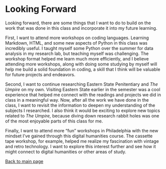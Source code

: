 # Looking Forward

Looking forward, there are some things that I want to do to build on the work that was done in this class and incorporate it into my future learning.

First, I want to attend more workshops on coding languages. Learning Markdown, HTML, and some new aspects of Python in this class was incredibly useful. I taught myself some Python over the summer for data analysis in my research lab, but teaching myself was challenging. The workshop format helped me learn much more efficiently, and I believe attending more workshops, along with doing some studying by myself will help me build a solid foundation in coding, a skill that I think will be valuable for future projects and endeavors.

Second, I want to continue researching Eastern State Penitentiary and *The Umpire* on my own. Visiting Eastern State earlier in the semester was a cool experience that helped me connect with the readings and projects we did in class in a meaningful way.  Now, after all the work we have done in the class, I want to revisit the information to deepen my understanding of the subjects I researched. I also think it would be exciting to explore new topics related to *The Umpire,* because diving down research rabbit holes was one of the most enjoyable parts of this class for me.

Finally, I want to attend more “fun” workshops in Philadelphia with the new mindset I’ve gained through this digital humanities course. The cassette tape workshop, for example, helped me realize my fascination with vintage and retro technology. I want to explore this interest further and see how it might connect to digital humanities or other areas of study.

[Back to main page](https://mttwkim.github.io/)
